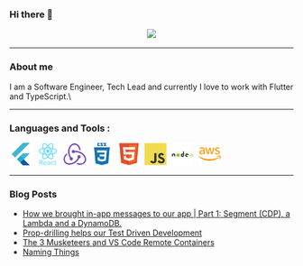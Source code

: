 ### Hi there 👋

<p align="center">
  <a href= "https://github.com/anuraghazra/github-readme-stats"><img src="https://github-readme-stats.vercel.app/api?username=unitsix&count_private=true&theme=tokyonight&include_all_commits=true&show_icons=true" /></a>
  
</p>

---

### About me

I am a Software Engineer, Tech Lead and currently I love to work with Flutter and TypeScript.\

---

### Languages and Tools :

<div>
  <img src="https://github.com/devicons/devicon/blob/master/icons/flutter/flutter-original.svg" title="Flutter" alt="Flutter" width="40" height="40"/>&nbsp;
  <img src="https://github.com/devicons/devicon/blob/master/icons/react/react-original-wordmark.svg" title="React" alt="React" width="40" height="40"/>&nbsp;
  <img src="https://github.com/devicons/devicon/blob/master/icons/redux/redux-original.svg" title="Redux" alt="Redux " width="40" height="40"/>&nbsp;
  <img src="https://github.com/devicons/devicon/blob/master/icons/css3/css3-plain-wordmark.svg"  title="CSS3" alt="CSS" width="40" height="40"/>&nbsp;
  <img src="https://github.com/devicons/devicon/blob/master/icons/html5/html5-original.svg" title="HTML5" alt="HTML" width="40" height="40"/>&nbsp;
  <img src="https://github.com/devicons/devicon/blob/master/icons/javascript/javascript-original.svg" title="JavaScript" alt="JavaScript" width="40" height="40"/>&nbsp;
  <img src="https://github.com/devicons/devicon/blob/master/icons/nodejs/nodejs-original-wordmark.svg" title="NodeJS" alt="NodeJS" width="40" height="40"/>&nbsp;
  <img src="https://github.com/devicons/devicon/blob/master/icons/amazonwebservices/amazonwebservices-plain-wordmark.svg" title="AWS" alt="AWS" width="40" height="40"/>
</div>

---

### Blog Posts

- [How we brought in-app messages to our app | Part 1: Segment (CDP), a Lambda and a DynamoDB.](https://www.linkedin.com/posts/ryan-stockdale_how-we-brought-in-app-messages-to-our-app-activity-6957157210489573376-cIos?utm_source=linkedin_share&utm_medium=member_desktop_web)
- [Prop-drilling helps our Test Driven Development](https://www.linkedin.com/posts/ryan-stockdale_prop-drilling-helps-our-test-driven-development-activity-6904624240583094272-X8Vw?utm_source=linkedin_share&utm_medium=member_desktop_web)
- [The 3 Musketeers and VS Code Remote Containers](https://www.linkedin.com/posts/ryan-stockdale_the-3-musketeers-and-vs-code-remote-containers-activity-6894111410519990272-zd-a?utm_source=linkedin_share&utm_medium=member_desktop_web)
- [Naming Things](https://www.linkedin.com/posts/ryan-stockdale_naming-things-amaysimtechnology-activity-6888982588455829504-lXeO?utm_source=linkedin_share&utm_medium=member_desktop_web)
